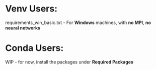 # Venv Users:

requirements_win_basic.txt - For **Windows** machines, with **no MPI**, **no neural networks**

# Conda Users:

WIP - for now, install the packages under **Required Packages**

